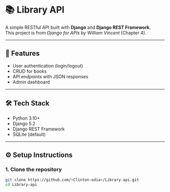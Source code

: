 # 📚 Library API

A simple RESTful API built with **Django** and **Django REST Framework**.  
This project is from *Django for APIs by William Vincent* (Chapter 4).  

---

## 🚀 Features
- User authentication (login/logout)
- CRUD for books
- API endpoints with JSON responses
- Admin dashboard

---

## 🛠 Tech Stack
- Python 3.10+
- Django 5.2
- Django REST Framework
- SQLite (default)

---

## ⚙️ Setup Instructions

### 1. Clone the repository
```bash
git clone https://github.com/<Clinton-odia>/Library-api.git
cd Library-api
